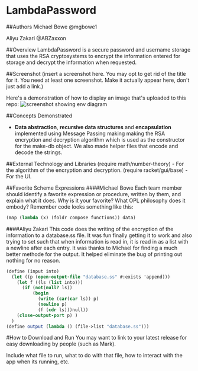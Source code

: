 # LambdaPassword

##Authors
Michael Bowe @mgbowe1

Aliyu Zakari @ABZaxxon

##Overview
LambdaPassword is a secure password and username storage that uses the RSA cryptosystems to encrypt the information entered for storage and decrypt the information when requested.

##Screenshot
(insert a screenshot here. You may opt to get rid of the title for it. You need at least one screenshot. Make it actually appear here, don't just add a link.)

Here's a demonstration of how to display an image that's uploaded to this repo:
![screenshot showing env diagram](withdraw.png)

##Concepts Demonstrated
* **Data abstraction**, **recursive data structures** and **encapsulation**  implemented using Message Passing making making the RSA encryption and decryption algorithm which is used as the constructor for the make-db object. We also made helper files that encode and decode the strings.

##External Technology and Libraries
(require math/number-theory) - For the algorithm of the encryption and decryption.
(require racket/gui/base) - For the UI.


##Favorite Scheme Expressions
####Michael Bowe
Each team member should identify a favorite expression or procedure, written by them, and explain what it does. Why is it your favorite? What OPL philosophy does it embody?
Remember code looks something like this:
```scheme
(map (lambda (x) (foldr compose functions)) data)
```
####Aliyu Zakari
This code does the writing of the encryption of the information to a database.ss file. It was fun finally getting it to work and also trying to set such that when information is read in, it is read in as a list with a newline after each entry. It was thanks to Michael for finding a much better methode for the output. It helped eliminate the bug of printing out nothing for no reason.
```scheme
(define (input into)
  (let ((p (open-output-file "database.ss" #:exists 'append)))
    (let f ((ls (list into)))    
      (if (not(null? ls))
          (begin
            (write (car(car ls)) p)
            (newline p)
            (f (cdr ls)))null))
    (close-output-port p) )
  )
(define output (lambda () (file->list "database.ss")))
```


#How to Download and Run
You may want to link to your latest release for easy downloading by people (such as Mark).

Include what file to run, what to do with that file, how to interact with the app when its running, etc.
